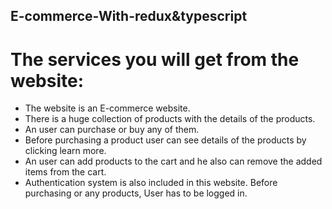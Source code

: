 ## E-commerce-With-redux&typescript

# The services you will get from the website:
* The website is an E-commerce website.
* There is a huge collection of products with the details of the products.
* An user can purchase or buy any of them.
* Before purchasing a product user can see details of the products by clicking learn more.
* An user can add products to the cart and he also can remove the added items from the cart.
* Authentication system is also included in this website. Before purchasing or any products, User has to be logged in.